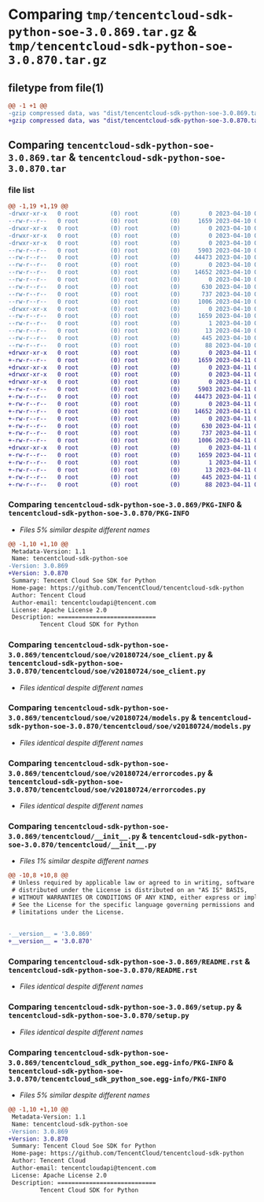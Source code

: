 # Comparing `tmp/tencentcloud-sdk-python-soe-3.0.869.tar.gz` & `tmp/tencentcloud-sdk-python-soe-3.0.870.tar.gz`

## filetype from file(1)

```diff
@@ -1 +1 @@
-gzip compressed data, was "dist/tencentcloud-sdk-python-soe-3.0.869.tar", last modified: Mon Apr 10 03:12:41 2023, max compression
+gzip compressed data, was "dist/tencentcloud-sdk-python-soe-3.0.870.tar", last modified: Tue Apr 11 03:52:19 2023, max compression
```

## Comparing `tencentcloud-sdk-python-soe-3.0.869.tar` & `tencentcloud-sdk-python-soe-3.0.870.tar`

### file list

```diff
@@ -1,19 +1,19 @@
-drwxr-xr-x   0 root         (0) root         (0)        0 2023-04-10 03:12:41.000000 tencentcloud-sdk-python-soe-3.0.869/
--rw-r--r--   0 root         (0) root         (0)     1659 2023-04-10 03:12:41.000000 tencentcloud-sdk-python-soe-3.0.869/PKG-INFO
-drwxr-xr-x   0 root         (0) root         (0)        0 2023-04-10 03:12:41.000000 tencentcloud-sdk-python-soe-3.0.869/tencentcloud/
-drwxr-xr-x   0 root         (0) root         (0)        0 2023-04-10 03:12:41.000000 tencentcloud-sdk-python-soe-3.0.869/tencentcloud/soe/
-drwxr-xr-x   0 root         (0) root         (0)        0 2023-04-10 03:12:41.000000 tencentcloud-sdk-python-soe-3.0.869/tencentcloud/soe/v20180724/
--rw-r--r--   0 root         (0) root         (0)     5903 2023-04-10 03:12:41.000000 tencentcloud-sdk-python-soe-3.0.869/tencentcloud/soe/v20180724/soe_client.py
--rw-r--r--   0 root         (0) root         (0)    44473 2023-04-10 03:12:41.000000 tencentcloud-sdk-python-soe-3.0.869/tencentcloud/soe/v20180724/models.py
--rw-r--r--   0 root         (0) root         (0)        0 2023-04-10 03:12:41.000000 tencentcloud-sdk-python-soe-3.0.869/tencentcloud/soe/v20180724/__init__.py
--rw-r--r--   0 root         (0) root         (0)    14652 2023-04-10 03:12:41.000000 tencentcloud-sdk-python-soe-3.0.869/tencentcloud/soe/v20180724/errorcodes.py
--rw-r--r--   0 root         (0) root         (0)        0 2023-04-10 03:12:41.000000 tencentcloud-sdk-python-soe-3.0.869/tencentcloud/soe/__init__.py
--rw-r--r--   0 root         (0) root         (0)      630 2023-04-10 03:12:41.000000 tencentcloud-sdk-python-soe-3.0.869/tencentcloud/__init__.py
--rw-r--r--   0 root         (0) root         (0)      737 2023-04-10 03:12:41.000000 tencentcloud-sdk-python-soe-3.0.869/README.rst
--rw-r--r--   0 root         (0) root         (0)     1006 2023-04-10 03:12:41.000000 tencentcloud-sdk-python-soe-3.0.869/setup.py
-drwxr-xr-x   0 root         (0) root         (0)        0 2023-04-10 03:12:41.000000 tencentcloud-sdk-python-soe-3.0.869/tencentcloud_sdk_python_soe.egg-info/
--rw-r--r--   0 root         (0) root         (0)     1659 2023-04-10 03:12:41.000000 tencentcloud-sdk-python-soe-3.0.869/tencentcloud_sdk_python_soe.egg-info/PKG-INFO
--rw-r--r--   0 root         (0) root         (0)        1 2023-04-10 03:12:41.000000 tencentcloud-sdk-python-soe-3.0.869/tencentcloud_sdk_python_soe.egg-info/dependency_links.txt
--rw-r--r--   0 root         (0) root         (0)       13 2023-04-10 03:12:41.000000 tencentcloud-sdk-python-soe-3.0.869/tencentcloud_sdk_python_soe.egg-info/top_level.txt
--rw-r--r--   0 root         (0) root         (0)      445 2023-04-10 03:12:41.000000 tencentcloud-sdk-python-soe-3.0.869/tencentcloud_sdk_python_soe.egg-info/SOURCES.txt
--rw-r--r--   0 root         (0) root         (0)       88 2023-04-10 03:12:41.000000 tencentcloud-sdk-python-soe-3.0.869/setup.cfg
+drwxr-xr-x   0 root         (0) root         (0)        0 2023-04-11 03:52:19.000000 tencentcloud-sdk-python-soe-3.0.870/
+-rw-r--r--   0 root         (0) root         (0)     1659 2023-04-11 03:52:19.000000 tencentcloud-sdk-python-soe-3.0.870/PKG-INFO
+drwxr-xr-x   0 root         (0) root         (0)        0 2023-04-11 03:52:19.000000 tencentcloud-sdk-python-soe-3.0.870/tencentcloud/
+drwxr-xr-x   0 root         (0) root         (0)        0 2023-04-11 03:52:19.000000 tencentcloud-sdk-python-soe-3.0.870/tencentcloud/soe/
+drwxr-xr-x   0 root         (0) root         (0)        0 2023-04-11 03:52:19.000000 tencentcloud-sdk-python-soe-3.0.870/tencentcloud/soe/v20180724/
+-rw-r--r--   0 root         (0) root         (0)     5903 2023-04-11 03:52:19.000000 tencentcloud-sdk-python-soe-3.0.870/tencentcloud/soe/v20180724/soe_client.py
+-rw-r--r--   0 root         (0) root         (0)    44473 2023-04-11 03:52:19.000000 tencentcloud-sdk-python-soe-3.0.870/tencentcloud/soe/v20180724/models.py
+-rw-r--r--   0 root         (0) root         (0)        0 2023-04-11 03:52:19.000000 tencentcloud-sdk-python-soe-3.0.870/tencentcloud/soe/v20180724/__init__.py
+-rw-r--r--   0 root         (0) root         (0)    14652 2023-04-11 03:52:19.000000 tencentcloud-sdk-python-soe-3.0.870/tencentcloud/soe/v20180724/errorcodes.py
+-rw-r--r--   0 root         (0) root         (0)        0 2023-04-11 03:52:19.000000 tencentcloud-sdk-python-soe-3.0.870/tencentcloud/soe/__init__.py
+-rw-r--r--   0 root         (0) root         (0)      630 2023-04-11 03:52:19.000000 tencentcloud-sdk-python-soe-3.0.870/tencentcloud/__init__.py
+-rw-r--r--   0 root         (0) root         (0)      737 2023-04-11 03:52:19.000000 tencentcloud-sdk-python-soe-3.0.870/README.rst
+-rw-r--r--   0 root         (0) root         (0)     1006 2023-04-11 03:52:19.000000 tencentcloud-sdk-python-soe-3.0.870/setup.py
+drwxr-xr-x   0 root         (0) root         (0)        0 2023-04-11 03:52:19.000000 tencentcloud-sdk-python-soe-3.0.870/tencentcloud_sdk_python_soe.egg-info/
+-rw-r--r--   0 root         (0) root         (0)     1659 2023-04-11 03:52:19.000000 tencentcloud-sdk-python-soe-3.0.870/tencentcloud_sdk_python_soe.egg-info/PKG-INFO
+-rw-r--r--   0 root         (0) root         (0)        1 2023-04-11 03:52:19.000000 tencentcloud-sdk-python-soe-3.0.870/tencentcloud_sdk_python_soe.egg-info/dependency_links.txt
+-rw-r--r--   0 root         (0) root         (0)       13 2023-04-11 03:52:19.000000 tencentcloud-sdk-python-soe-3.0.870/tencentcloud_sdk_python_soe.egg-info/top_level.txt
+-rw-r--r--   0 root         (0) root         (0)      445 2023-04-11 03:52:19.000000 tencentcloud-sdk-python-soe-3.0.870/tencentcloud_sdk_python_soe.egg-info/SOURCES.txt
+-rw-r--r--   0 root         (0) root         (0)       88 2023-04-11 03:52:19.000000 tencentcloud-sdk-python-soe-3.0.870/setup.cfg
```

### Comparing `tencentcloud-sdk-python-soe-3.0.869/PKG-INFO` & `tencentcloud-sdk-python-soe-3.0.870/PKG-INFO`

 * *Files 5% similar despite different names*

```diff
@@ -1,10 +1,10 @@
 Metadata-Version: 1.1
 Name: tencentcloud-sdk-python-soe
-Version: 3.0.869
+Version: 3.0.870
 Summary: Tencent Cloud Soe SDK for Python
 Home-page: https://github.com/TencentCloud/tencentcloud-sdk-python
 Author: Tencent Cloud
 Author-email: tencentcloudapi@tencent.com
 License: Apache License 2.0
 Description: ============================
         Tencent Cloud SDK for Python
```

### Comparing `tencentcloud-sdk-python-soe-3.0.869/tencentcloud/soe/v20180724/soe_client.py` & `tencentcloud-sdk-python-soe-3.0.870/tencentcloud/soe/v20180724/soe_client.py`

 * *Files identical despite different names*

### Comparing `tencentcloud-sdk-python-soe-3.0.869/tencentcloud/soe/v20180724/models.py` & `tencentcloud-sdk-python-soe-3.0.870/tencentcloud/soe/v20180724/models.py`

 * *Files identical despite different names*

### Comparing `tencentcloud-sdk-python-soe-3.0.869/tencentcloud/soe/v20180724/errorcodes.py` & `tencentcloud-sdk-python-soe-3.0.870/tencentcloud/soe/v20180724/errorcodes.py`

 * *Files identical despite different names*

### Comparing `tencentcloud-sdk-python-soe-3.0.869/tencentcloud/__init__.py` & `tencentcloud-sdk-python-soe-3.0.870/tencentcloud/__init__.py`

 * *Files 1% similar despite different names*

```diff
@@ -10,8 +10,8 @@
 # Unless required by applicable law or agreed to in writing, software
 # distributed under the License is distributed on an "AS IS" BASIS,
 # WITHOUT WARRANTIES OR CONDITIONS OF ANY KIND, either express or implied.
 # See the License for the specific language governing permissions and
 # limitations under the License.
 
 
-__version__ = '3.0.869'
+__version__ = '3.0.870'
```

### Comparing `tencentcloud-sdk-python-soe-3.0.869/README.rst` & `tencentcloud-sdk-python-soe-3.0.870/README.rst`

 * *Files identical despite different names*

### Comparing `tencentcloud-sdk-python-soe-3.0.869/setup.py` & `tencentcloud-sdk-python-soe-3.0.870/setup.py`

 * *Files identical despite different names*

### Comparing `tencentcloud-sdk-python-soe-3.0.869/tencentcloud_sdk_python_soe.egg-info/PKG-INFO` & `tencentcloud-sdk-python-soe-3.0.870/tencentcloud_sdk_python_soe.egg-info/PKG-INFO`

 * *Files 5% similar despite different names*

```diff
@@ -1,10 +1,10 @@
 Metadata-Version: 1.1
 Name: tencentcloud-sdk-python-soe
-Version: 3.0.869
+Version: 3.0.870
 Summary: Tencent Cloud Soe SDK for Python
 Home-page: https://github.com/TencentCloud/tencentcloud-sdk-python
 Author: Tencent Cloud
 Author-email: tencentcloudapi@tencent.com
 License: Apache License 2.0
 Description: ============================
         Tencent Cloud SDK for Python
```

